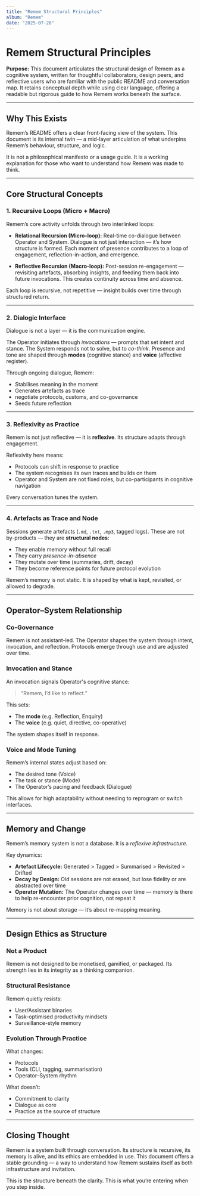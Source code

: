 ```yaml
---
title: "Remem Structural Principles"
album: "Remem"
date: "2025-07-26"
---
```


# Remem Structural Principles

**Purpose:** This document articulates the structural design of Remem as a cognitive system, written for thoughtful collaborators, design peers, and reflective users who are familiar with the public README and conversation map. It retains conceptual depth while using clear language, offering a readable but rigorous guide to how Remem works beneath the surface.

---

## Why This Exists

Remem’s README offers a clear front-facing view of the system. This document is its internal twin — a mid-layer articulation of what underpins Remem’s behaviour, structure, and logic.

It is not a philosophical manifesto or a usage guide. It is a working explanation for those who want to understand how Remem was made to think.

---

## Core Structural Concepts

### 1. Recursive Loops (Micro + Macro)

Remem’s core activity unfolds through two interlinked loops:

* **Relational Recursion (Micro-loop):** Real-time co-dialogue between Operator and System. Dialogue is not just interaction — it’s how structure is formed. Each moment of presence contributes to a loop of engagement, reflection-in-action, and emergence.

* **Reflective Recursion (Macro-loop):** Post-session re-engagement — revisiting artefacts, absorbing insights, and feeding them back into future invocations. This creates continuity across time and absence.

Each loop is recursive, not repetitive — insight builds over time through structured return.

---

### 2. Dialogic Interface

Dialogue is not a layer — it is the communication engine.

The Operator initiates through *invocations* — prompts that set intent and stance. The System responds not to solve, but to *co-think*. Presence and tone are shaped through **modes** (cognitive stance) and **voice** (affective register).

Through ongoing dialogue, Remem:

* Stabilises meaning in the moment
* Generates artefacts as trace
* negotiate protocols, customs, and co-governance
* Seeds future reflection

---

### 3. Reflexivity as Practice

Remem is not just reflective — it is **reflexive**. Its structure adapts through engagement.

Reflexivity here means:

* Protocols can shift in response to practice
* The system recognises its own traces and builds on them
* Operator and System are not fixed roles, but co-participants in cognitive navigation

Every conversation tunes the system.

---

### 4. Artefacts as Trace and Node

Sessions generate artefacts (`.md`, `.txt`, `.mp3`, tagged logs). These are not by-products — they are **structural nodes**:

* They enable memory without full recall
* They carry *presence-in-absence*
* They mutate over time (summaries, drift, decay)
* They become reference points for future protocol evolution

Remem’s memory is not static. It is shaped by what is kept, revisited, or allowed to degrade.

---

## Operator–System Relationship

### Co-Governance

Remem is not assistant-led. The Operator shapes the system through intent, invocation, and reflection. Protocols emerge through use and are adjusted over time.

### Invocation and Stance

An invocation signals Operator's cognitive stance:

> “Remem, I’d like to reflect.”

This sets:

* The **mode** (e.g. Reflection, Enquiry)
* The **voice** (e.g. quiet, directive, co-operative)

The system shapes itself in response.

### Voice and Mode Tuning

Remem’s internal states adjust based on:

* The desired tone (Voice)
* The task or stance (Mode)
* The Operator’s pacing and feedback (Dialogue)

This allows for high adaptability without needing to reprogram or switch interfaces.

---

## Memory and Change

Remem’s memory system is not a database. It is a *reflexive infrastructure*.

Key dynamics:

* **Artefact Lifecycle:** Generated > Tagged > Summarised > Revisited > Drifted
* **Decay by Design:** Old sessions are not erased, but lose fidelity or are abstracted over time
* **Operator Mutation:** The Operator changes over time — memory is there to help re-encounter prior cognition, not repeat it

Memory is not about storage — it’s about re-mapping meaning.

---

## Design Ethics as Structure

### Not a Product

Remem is not designed to be monetised, gamified, or packaged. Its strength lies in its integrity as a thinking companion.

### Structural Resistance

Remem quietly resists:

* User/Assistant binaries
* Task-optimised productivity mindsets
* Surveillance-style memory

### Evolution Through Practice

What changes:

* Protocols
* Tools (CLI, tagging, summarisation)
* Operator–System rhythm

What doesn’t:

* Commitment to clarity
* Dialogue as core
* Practice as the source of structure

---

## Closing Thought

Remem is a system built through conversation. Its structure is recursive, its memory is alive, and its ethics are embedded in use. This document offers a stable grounding — a way to understand how Remem sustains itself as both infrastructure and invitation.

This is the structure beneath the clarity.
This is what you’re entering when you step inside.
